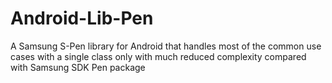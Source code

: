 Android-Lib-Pen
===============

A Samsung S-Pen library for Android that handles most of the common use cases with a single class only with much reduced complexity compared with Samsung SDK Pen package
